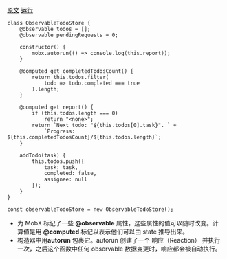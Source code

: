 [原文](https://www.zcfy.cc/article/mobx-ten-minute-introduction-to-mobx-and-react-4306.html?t=new)
[运行](https://mobx.js.org/getting-started.html)
~~~
class ObservableTodoStore {
    @observable todos = [];
    @observable pendingRequests = 0;

    constructor() {
        mobx.autorun(() => console.log(this.report));
    }

    @computed get completedTodosCount() {
        return this.todos.filter(
            todo => todo.completed === true
        ).length;
    }

    @computed get report() {
        if (this.todos.length === 0)
            return "<none>";
        return `Next todo: "${this.todos[0].task}". ` +
            `Progress: ${this.completedTodosCount}/${this.todos.length}`;
    }

    addTodo(task) {
        this.todos.push({
            task: task,
            completed: false,
            assignee: null
        });
    }
}

const observableTodoStore = new ObservableTodoStore();
~~~

- 为 MobX 标记了一些 **@observable** 属性，这些属性的值可以随时改变。计算值是用 **@computed** 标记以表示他们可以由 state 推导出来。
- 构造器中用**autorun** 包裹它。autorun 创建了一个 响应（Reaction） 并执行一次，之后这个函数中任何 observable 数据变更时，响应都会被自动执行。
